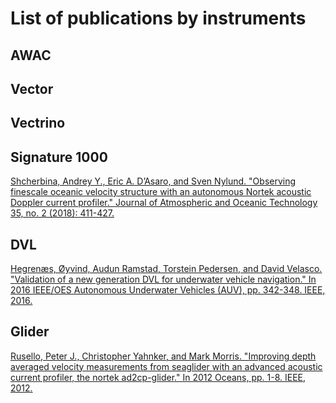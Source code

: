 # List of publications by instruments

## AWAC
## Vector
## Vectrino
## Signature 1000

[Shcherbina, Andrey Y., Eric A. D’Asaro, and Sven Nylund. "Observing finescale oceanic velocity structure with an autonomous Nortek acoustic Doppler current profiler." Journal of Atmospheric and Oceanic Technology 35, no. 2 (2018): 411-427.](https://journals.ametsoc.org/configurable/content/journals$002fatot$002f35$002f2$002fjtech-d-17-0108.1.xml?t:ac=journals%24002fatot%24002f35%24002f2%24002fjtech-d-17-0108.1.xml)

## DVL
[Hegrenæs, Øyvind, Audun Ramstad, Torstein Pedersen, and David Velasco. "Validation of a new generation DVL for underwater vehicle navigation." In 2016 IEEE/OES Autonomous Underwater Vehicles (AUV), pp. 342-348. IEEE, 2016.](https://ieeexplore.ieee.org/abstract/document/7778694?casa_token=A3fq1H9u-PEAAAAA:MkPJKL9reQxN7I6M57RyXhlzp_ZB_MziKgc0UukcGbDASkRfl73ztltatprA5ZUJwfaR_ad6nL8)

## Glider
[Rusello, Peter J., Christopher Yahnker, and Mark Morris. "Improving depth averaged velocity measurements from seaglider with an advanced acoustic current profiler, the nortek ad2cp-glider." In 2012 Oceans, pp. 1-8. IEEE, 2012.](https://ieeexplore.ieee.org/abstract/document/6404897?casa_token=82j-me19lAsAAAAA:EJ31RvTpbfKGh6XhVks_7LusjTDEgratZf1d_7q6mE4OK9RyZGpG1O0C4_p6YHyNE0hetftXcSc)

